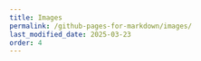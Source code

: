 ```yaml
---
title: Images
permalink: /github-pages-for-markdown/images/
last_modified_date: 2025-03-23
order: 4
---
```


